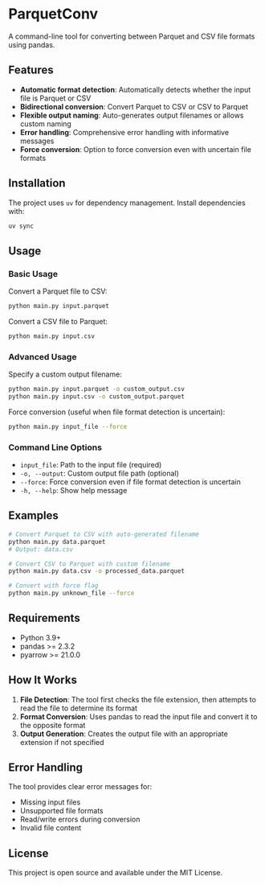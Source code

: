 # ParquetConv

A command-line tool for converting between Parquet and CSV file formats using pandas.

## Features

- **Automatic format detection**: Automatically detects whether the input file is Parquet or CSV
- **Bidirectional conversion**: Convert Parquet to CSV or CSV to Parquet
- **Flexible output naming**: Auto-generates output filenames or allows custom naming
- **Error handling**: Comprehensive error handling with informative messages
- **Force conversion**: Option to force conversion even with uncertain file formats

## Installation

The project uses `uv` for dependency management. Install dependencies with:

```bash
uv sync
```

## Usage

### Basic Usage

Convert a Parquet file to CSV:
```bash
python main.py input.parquet
```

Convert a CSV file to Parquet:
```bash
python main.py input.csv
```

### Advanced Usage

Specify a custom output filename:
```bash
python main.py input.parquet -o custom_output.csv
python main.py input.csv -o custom_output.parquet
```

Force conversion (useful when file format detection is uncertain):
```bash
python main.py input_file --force
```

### Command Line Options

- `input_file`: Path to the input file (required)
- `-o, --output`: Custom output file path (optional)
- `--force`: Force conversion even if file format detection is uncertain
- `-h, --help`: Show help message

## Examples

```bash
# Convert Parquet to CSV with auto-generated filename
python main.py data.parquet
# Output: data.csv

# Convert CSV to Parquet with custom filename
python main.py data.csv -o processed_data.parquet

# Convert with force flag
python main.py unknown_file --force
```

## Requirements

- Python 3.9+
- pandas >= 2.3.2
- pyarrow >= 21.0.0

## How It Works

1. **File Detection**: The tool first checks the file extension, then attempts to read the file to determine its format
2. **Format Conversion**: Uses pandas to read the input file and convert it to the opposite format
3. **Output Generation**: Creates the output file with an appropriate extension if not specified

## Error Handling

The tool provides clear error messages for:
- Missing input files
- Unsupported file formats
- Read/write errors during conversion
- Invalid file content

## License

This project is open source and available under the MIT License.
